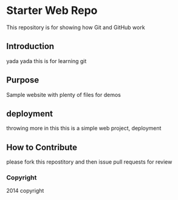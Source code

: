 # Starter Web Repo

This repository is for showing how Git and GitHub work

## Introduction 

yada yada this is for learning git

## Purpose

Sample website with plenty of files for demos

## deployment

throwing more in this
this is a simple web project, deployment 

## How to Contribute

please fork this repostitory and then issue pull requests for review


### Copyright

2014 copyright
